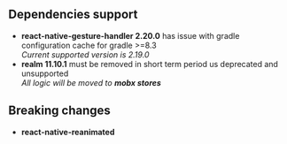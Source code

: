 ## Dependencies support

* **react-native-gesture-handler 2.20.0** has issue with gradle configuration cache for gradle >=8.3\
*Current supported version is 2.19.0*
* **realm 11.10.1** must be removed in short term period us deprecated and unsupported\
*All logic will be moved to **mobx stores***

## Breaking changes

* **react-native-reanimated**